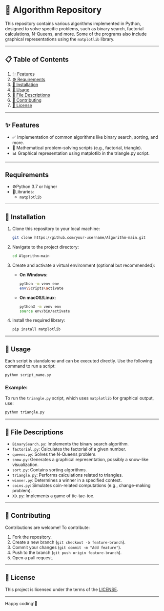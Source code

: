 
# 🌟 Algorithm Repository

This repository contains various algorithms implemented in Python, designed to solve specific problems, such as binary search, factorial calculations, N-Queens, and more. Some of the programs also include graphical representations using the `matplotlib` library.

---

## 📋 Table of Contents

1. [✨ Features](#-features)
2. [⚙️ Requirements](#️-requirements)
3. [🚀 Installation](#-installation)
4. [📖 Usage](#-usage)
5. [📂 File Descriptions](#-file-descriptions)
6. [🤝 Contributing](#-contributing)
7. [📜 License](#-license)

---

## ✨ Features

- ✅ Implementation of common algorithms like binary search, sorting, and more.
- 🔢 Mathematical problem-solving scripts (e.g., factorial, triangle).
- 📊 Graphical representation using matplotlib in the triangle.py script.

---

## Requirements

- ⚙️Python 3.7 or higher
- 🐍Libraries:
  -  `matplotlib`

---

## 🚀 Installation

1. Clone this repository to your local machine:

   ```bash
   git clone https://github.com/your-username/Algorithm-main.git
   ```

2. Navigate to the project directory:

   ```bash
   cd Algorithm-main
   ```

3. Create and activate a virtual environment (optional but recommended):

   - **On Windows**:
     ```bash
     python -m venv env
     env\Scripts\activate
     ```
   - **On macOS/Linux**:
     ```bash
     python3 -m venv env
     source env/bin/activate
     ```

4. Install the required library:

   ```bash
   pip install matplotlib
   ```

---

## 📖 Usage

Each script is standalone and can be executed directly. Use the following command to run a script:

```bash
python script_name.py
```

### Example:

To run the `triangle.py` script, which uses `matplotlib` for graphical output, use:

```bash
python triangle.py
```

---

## 📂 File Descriptions

- `BinarySearch.py`: Implements the binary search algorithm.
- `factorial.py`: Calculates the factorial of a given number.
- `queens.py`: Solves the N-Queens problem.
- `snow.py`: Generates a graphical representation, possibly a snow-like visualization.
- `sort.py`: Contains sorting algorithms.
- `triangle.py`: Performs calculations related to triangles.
- `winner.py`: Determines a winner in a specified context.
- `coins.py`: Simulates coin-related computations (e.g., change-making problem).
- `XO.py`: Implements a game of tic-tac-toe.

---

## 🤝 Contributing

Contributions are welcome! To contribute:

1. Fork the repository.
2. Create a new branch (`git checkout -b feature-branch`).
3. Commit your changes (`git commit -m "Add feature"`).
4. Push to the branch (`git push origin feature-branch`).
5. Open a pull request.

---

## 📜 License

This project is licensed under the terms of the [LICENSE](./LICENSE).

---

Happy coding!🎉
